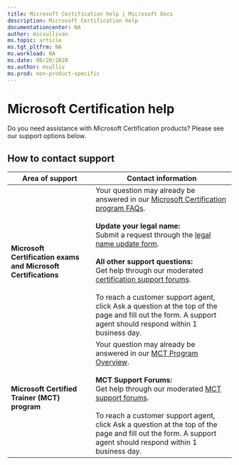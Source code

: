 ```yaml
---
title: Microsoft Certification help | Microsoft Docs
description: Microsoft Certification help
documentationcenter: NA
author: micsullivan
ms.topic: article
ms.tgt_pltfrm: NA
ms.workload: NA
ms.date: 08/20/2020
ms.author: msulliv
ms.prod: non-product-specific
---
```

# Microsoft Certification help

Do you need assistance with Microsoft Certification products? Please see our support options below.

## How to contact support

| Area of support | Contact information |
| ------------- | --- |
| **Microsoft Certification exams and Microsoft Certifications** | Your question may already be answered in our [Microsoft Certification program FAQs](/learn/certifications/microsoft-certification-program-faqs). <br/><br/>  **Update your legal name:** <br/>Submit a request through the [legal name update form](https://aka.ms/MSCertificationLegalNamechange).<br/><br/>  **All other support questions:** <br/>Get help through our moderated [certification support forums](https://aka.ms/MCPForum).<br/><br/> To reach a customer support agent, click Ask a question at the top of the page and fill out the form.  A support agent should respond within 1 business day. |
| **Microsoft Certified Trainer (MCT) program** | Your question may already be answered in our [MCT Program Overview](/learn/certifications/mct-certification).<br/><br/>  **MCT Support Forums:** <br/> Get help through our moderated [MCT support forums](https://aka.ms/MCTForum).<br/><br/> To reach a customer support agent, click Ask a question at the top of the page and fill out the form.  A support agent should respond within 1 business day. |